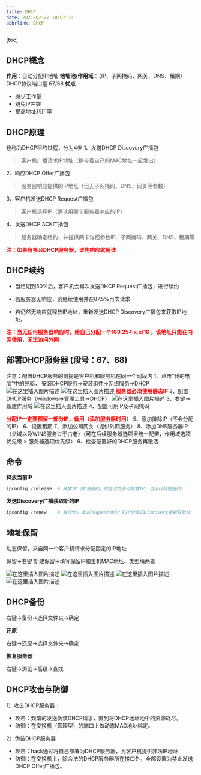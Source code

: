 ```yaml
---
title: DHCP
date: 2021-02-22 10:07:33
abbrlink: DHCP
---
```


[toc]

## DHCP概念
**作用**：自动分配IP地址
**地址池/作用域**：（IP、子网掩码、网关、DNS、租期）DHCP协议端口是 67/68
**优点**
- 减少工作量
- 避免IP冲突
- 提高地址利用率
## DHCP原理

也称为DHCP租约过程，分为4步
1、发送DHCP Discovery广播包

> 客户机广播请求IP地址（携带着自己的MAC地址一起发出）

2、响应DHCP Offer广播包

> 服务器响应提供的IP地址（但无子网掩码、DNS、网关等参数）

3、客户机发送DHCP Request广播包

> 客户机选择IP（确认用哪个服务器响应的IP）

4、发送DHCP ACK广播包

> 服务器确定租约，并提供网卡详细参数IP、子网掩码、网关、DNS、租期等

**<font color="red">注：如果有多台DHCP服务器，谁先响应就用谁</font>**

## DHCP续约

- 当租期到50%后，客户机会再次发送DHCP Request广播包，进行续约

- 若服务器无响应，则继续使用并在87.5%再次请求

- 若仍然无响应就释放IP地址，重新发送DHCP Discovery广播包来获取IP地址。

**<font color="red">注：当无任何服务器响应时，给自己分配一个169.254.x.x/16 。该地址只能在内网使用，无法访问外网</font>**

## 部署DHCP服务器 (段号：67、68)

注意：配置DHCP服务的前提是客户机和服务机在同一个网段内
1、点击“我的电脑”中的光驱， 安装DHCP服务$\rightarrow$安装组件$\rightarrow$网络服务$\rightarrow$DHCP
![在这里插入图片描述](https://img-blog.csdnimg.cn/2020032921015092.png?x-oss-process=image/watermark,type_ZmFuZ3poZW5naGVpdGk,shadow_10,text_aHR0cHM6Ly9ibG9nLmNzZG4ubmV0L3dlaXhpbl80NDAzMjIzMg==,size_16,color_FFFFFF,t_70)
![在这里插入图片描述](https://img-blog.csdnimg.cn/20200329210215761.png?x-oss-process=image/watermark,type_ZmFuZ3poZW5naGVpdGk,shadow_10,text_aHR0cHM6Ly9ibG9nLmNzZG4ubmV0L3dlaXhpbl80NDAzMjIzMg==,size_16,color_FFFFFF,t_70)
**<font color="red">服务器必须使用静态IP</font>**
2、配置DHCP服务（windows$\rightarrow$管理工具$\rightarrow$DHCP）
![在这里插入图片描述](https://img-blog.csdnimg.cn/2020032921043266.png?x-oss-process=image/watermark,type_ZmFuZ3poZW5naGVpdGk,shadow_10,text_aHR0cHM6Ly9ibG9nLmNzZG4ubmV0L3dlaXhpbl80NDAzMjIzMg==,size_16,color_FFFFFF,t_70)
3、右键$\rightarrow$ 新建作用域
![在这里插入图片描述](https://img-blog.csdnimg.cn/20200329210612170.png?x-oss-process=image/watermark,type_ZmFuZ3poZW5naGVpdGk,shadow_10,text_aHR0cHM6Ly9ibG9nLmNzZG4ubmV0L3dlaXhpbl80NDAzMjIzMg==,size_16,color_FFFFFF,t_70)
4、配置可用IP及子网掩码

<font color="red">**分配IP一定要预留一部分IP，备用（添加服务器时用）**</font>
5、添加排除IP（不会分配的IP）
6、设置租期
7、添加公司网关（提供外网服务）
8、添加DNS服务器IP（父域以及WINS服务过于古老）（可在后续服务器选项里统一配置，作用域选项优先级 > 服务器选项优先级）
9、检查配置好的DHCP服务再激活

## 命令
**释放当前IP**

```powershell
ipconfig /release  # 释放IP（取消租约，或者改为手动配置IP，也可以释放租约）
```

**发送Discovery广播获取新的IP**

```powershell
ipconfig /renew    # 有IP时，发送Request续约;无IP时发送Discovery重新获取IP
```

## 地址保留

动态保留，来自同一个客户机请求分配固定的IP地址

保留$\rightarrow$右键 新建保留$\rightarrow$填写保留IP和主机MAC地址、类型填两者

![在这里插入图片描述](https://img-blog.csdnimg.cn/20200329223950627.png?x-oss-process=image/watermark,type_ZmFuZ3poZW5naGVpdGk,shadow_10,text_aHR0cHM6Ly9ibG9nLmNzZG4ubmV0L3dlaXhpbl80NDAzMjIzMg==,size_16,color_FFFFFF,t_70)
![在这里插入图片描述](https://img-blog.csdnimg.cn/20200329224702614.png?x-oss-process=image/watermark,type_ZmFuZ3poZW5naGVpdGk,shadow_10,text_aHR0cHM6Ly9ibG9nLmNzZG4ubmV0L3dlaXhpbl80NDAzMjIzMg==,size_16,color_FFFFFF,t_70)
![在这里插入图片描述](https://img-blog.csdnimg.cn/20200329224713973.png?x-oss-process=image/watermark,type_ZmFuZ3poZW5naGVpdGk,shadow_10,text_aHR0cHM6Ly9ibG9nLmNzZG4ubmV0L3dlaXhpbl80NDAzMjIzMg==,size_16,color_FFFFFF,t_70)
![在这里插入图片描述](https://img-blog.csdnimg.cn/2020032922494650.png?x-oss-process=image/watermark,type_ZmFuZ3poZW5naGVpdGk,shadow_10,text_aHR0cHM6Ly9ibG9nLmNzZG4ubmV0L3dlaXhpbl80NDAzMjIzMg==,size_16,color_FFFFFF,t_70)
## DHCP备份

右键$\rightarrow$备份$\rightarrow$选择文件夹$\rightarrow$确定

**还原**

右键$\rightarrow$还原$\rightarrow$选择文件夹$\rightarrow$确定

**恢复服务器**

右键$\rightarrow$浏览$\rightarrow$高级$\rightarrow$查找

## DHCP攻击与防御

1）攻击DHCP服务器：

- 攻击：频繁的发送伪装DHCP请求，直到将DHCP地址池中的资源耗尽。
- 防御：在交换机（管理型）的端口上做动态MAC地址绑定。

2）伪装DHCP服务器

- 攻击：hack通过将自己部署为DHCP服务器，为客户机提供非法IP地址
- 防御：在交换机上，除合法的DHCP服务器所在接口外，全部设置为禁止发送DHCP Offer广播包。